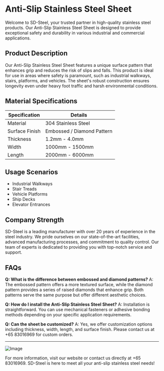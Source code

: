 # Anti-Slip Stainless Steel Sheet

Welcome to SD-Steel, your trusted partner in high-quality stainless steel products. Our Anti-Slip Stainless Steel Sheet is designed to provide exceptional safety and durability in various industrial and commercial applications.

## Product Description
Our Anti-Slip Stainless Steel Sheet features a unique surface pattern that enhances grip and reduces the risk of slips and falls. This product is ideal for use in areas where safety is paramount, such as industrial walkways, stairs, platforms, and vehicles. The sheet's robust construction ensures longevity even under heavy foot traffic and harsh environmental conditions.

## Material Specifications
| Specification | Details |
|---------------|---------|
| Material      | 304 Stainless Steel |
| Surface Finish| Embossed / Diamond Pattern |
| Thickness     | 1.2mm - 4.0mm |
| Width         | 1000mm - 1500mm |
| Length        | 2000mm - 6000mm |

## Usage Scenarios
- Industrial Walkways
- Stair Treads
- Vehicle Platforms
- Ship Decks
- Elevator Entrances

## Company Strength
SD-Steel is a leading manufacturer with over 20 years of experience in the steel industry. We pride ourselves on our state-of-the-art facilities, advanced manufacturing processes, and commitment to quality control. Our team of experts is dedicated to providing you with top-notch service and support.

## FAQs
**Q: What is the difference between embossed and diamond patterns?**
A: The embossed pattern offers a more textured surface, while the diamond pattern provides a series of raised diamonds that enhance grip. Both patterns serve the same purpose but offer different aesthetic choices.

**Q: How do I install the Anti-Slip Stainless Steel Sheet?**
A: Installation is straightforward. You can use mechanical fasteners or adhesive bonding methods depending on your specific application requirements.

**Q: Can the sheet be customized?**
A: Yes, we offer customization options including thickness, width, length, and surface finish. Please contact us at +65 83016969 for custom orders.

---

![Image](https://github.com/user-attachments/assets/2567258e-e124-4816-932d-1809bd27ef0b)

For more information, visit our website or contact us directly at +65 83016969. SD-Steel is here to meet all your anti-slip stainless steel needs!